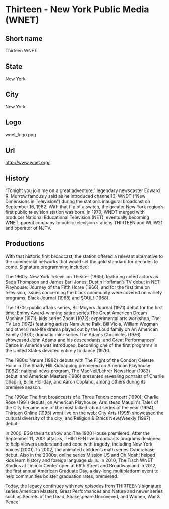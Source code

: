 # Thirteen - New York Public Media (WNET)

## Short name

Thirteen WNET

## State

New York

## City

New York

## Logo

wnet_logo.png

## Url

http://www.wnet.org/

## History

“Tonight you join me on a great adventure,” legendary newscaster Edward R. 
Murrow famously said as he introduced channel13, WNDT (“New Dimensions in 
Television”) during the station’s inaugural broadcast on September 16, 1962. 
With that flip of a switch, the greater New York region’s first public 
television station was born. In 1970, WNDT merged with producer National 
Educational Television (NET), eventually becoming WNET, parent company to 
public television stations THIRTEEN and WLIW21 and operator of NJTV. 


## Productions

With that historic first broadcast, the station offered a relevant 
alternative to the commercial networks that would set the gold standard for 
decades to come. Signature programming included:

The 1960s: New York Television Theater (1965), featuring noted actors as 
Sada Thompson and James Earl Jones; Dustin Hoffman’s TV debut in NET 
Playhouse: Journey of the Fifth Horse (1966); and for the first time on 
television, issues concerning the black community were covered on variety 
programs, Black Journal (1968) and SOUL! (1968).

The 1970s: public affairs series, Bill Moyers Journal (1971) debut for the 
first time; Emmy Award-winning satire series The Great American Dream 
Machine (1971); kids series Zoom (1972); experimental arts workshop, The TV 
Lab (1972) featuring artists Nam June Paik, Bill Viola, William Wegman and 
others; real-life drama played out by the Loud family on An American Family 
(1973); dramatic mini-series The Adams Chronicles (1976) showcased John 
Adams and his descendants; and Great Performances’ Dance in America was 
introduced, becoming one of the first program’s in the United States devoted 
entirely to dance (1976). 

The 1980s: Nature (1982) debuts with The Flight of the Condor; Celeste Holm 
in The Shady Hill Kidnapping premiered on American Playhouse (1982); 
national news program, The MacNeil/Lehrer NewsHour (1983) debut; and 
American Masters (1986) presented revealing portraits of Charlie Chaplin, 
Billie Holliday, and Aaron Copland, among others during its premiere season.

The 1990s: The first broadcasts of a Three Tenors concert (1990); Charlie 
Rose (1991) debuts; on American Playhouse, Armistead Maupin's Tales of the 
City became one of the most talked-about series of the year (1994); Thirteen 
Online (1995) went live on the web; City Arts (1995) showcased the cultural 
diversity of the city; and Religion & Ethics NewsWeekly (1997) debut. 

In 2000, EGG the arts show and The 1900 House premiered. After the September 
11, 2001 attacks, THIRTEEN live broadcasts programs designed to help viewers 
understand and cope with tragedy, including New York Voices (2001). In 2002, 
the animated children’s math series Cyberchase debut. Also in the 2000s, 
online series Mission US and Oh Noah! helped kids learn history and foreign 
language skills. In 2010, The Tisch WNET Studios at Lincoln Center open at 
66th Street and Broadway and in 2012, the first annual American Graduate 
Day, a day-long multiplatform event to help communities bolster graduation 
rates, premiered. 

Today, the legacy continues with new episodes from THIRTEEN’s signature 
series American Masters, Great Performances and Nature and newer series 
such as Secrets of the Dead, Shakespeare Uncovered, and Women, War & Peace.


